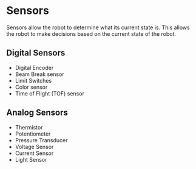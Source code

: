 # Sensors
Sensors allow the robot to determine what its current state is. This allows the robot to make decisions based on the current state of the robot. 

## Digital Sensors
- Digital Encoder
- Beam Break sensor
- Limit Switches
- Color sensor
- Time of Flight (TOF) sensor

## Analog Sensors
- Thermistor
- Potentiometer
- Pressure Transducer
- Voltage Sensor
- Current Sensor
- Light Sensor
